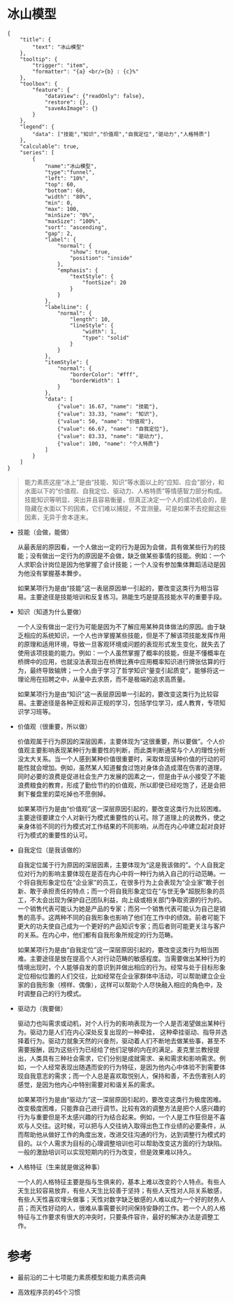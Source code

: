 
# 冰山模型

```chart
{
    "title": {
        "text": "冰山模型"
    },
    "tooltip": {
        "trigger": "item",
        "formatter": "{a} <br/>{b} : {c}%"
    },
    "toolbox": {
        "feature": {
            "dataView": {"readOnly": false},
            "restore": {},
            "saveAsImage": {}
        }
    },
    "legend": {
        "data": ["技能","知识","价值观","自我定位","驱动力","人格特质"]
    },
    "calculable": true,
    "series": [
        {
            "name":"冰山模型",
            "type":"funnel",
            "left": "10%",
            "top": 60,
            "bottom": 60,
            "width": "80%",
            "min": 0,
            "max": 100,
            "minSize": "0%",
            "maxSize": "100%",
            "sort": "ascending",
            "gap": 2,
            "label": {
                "normal": {
                    "show": true,
                    "position": "inside"
                },
                "emphasis": {
                    "textStyle": {
                        "fontSize": 20
                    }
                }
            },
            "labelLine": {
                "normal": {
                    "length": 10,
                    "lineStyle": {
                        "width": 1,
                        "type": "solid"
                    }
                }
            },
            "itemStyle": {
                "normal": {
                    "borderColor": "#fff",
                    "borderWidth": 1
                }
            },
            "data": [
                {"value": 16.67, "name": "技能"},
                {"value": 33.33, "name": "知识"},
                {"value": 50, "name": "价值观"},
                {"value": 66.67, "name": "自我定位"},
                {"value": 83.33, "name": "驱动力"},
                {"value": 100, "name": "个人特质"}
            ]
        }
    ]
}
```

> 能力素质这座“冰上”是由“技能、知识”等水面以上的“应知、应会”部分，和水面以下的“价值观、自我定位、驱动力、人格特质”等情感智力部分构成。技能知识等明显、突出并且容易衡量，但真正决定一个人的成功机会的，是隐藏在水面以下的因素，它们难以捕捉，不宜测量。可是如果不去挖掘这些因素，无异于舍本逐末。

* 技能（会做，能做）

    从最表层的原因看，一个人做出一定的行为是因为会做，具有做某些行为的技能；没有做出一定行为的原因是不会做，缺乏做某些事情的技能。例如：一个人求职会计岗位是因为他掌握了会计技能；一个人没有参加集体舞蹈活动是因为他没有掌握基本舞步。
    
    如果某项行为是由“技能”这一表层原因单一引起的，要改变这类行为相当容易。主要途径是技能培训和反复练习。熟能生巧是提高技能水平的重要手段。

* 知识（知道为什么要做）

    一个人没有做出一定行为可能是因为不了解应用某种具体做法的原因。由于缺乏相应的系统知识，一个人也许掌握某些技能，但是不了解该项技能发挥作用的原理和适用环境，导致一旦客观环境或问题的表现形式发生变化，就失去了使用该项技能的能力。例如：一个人虽然掌握了概率的技能，但是不懂概率在桥牌中的应用，也就没法表现出在桥牌比赛中应用概率知识进行牌张估算的行为，最终导致输牌；一个人由于学习了哲学知识“量变引起质变”，能够将这一理论用在招聘之中，从量中去求质，而不是极端的追求高质量。
    
    如果某项行为是由“知识”这一表层原因单一引起的，要改变这类行为比较容易。主要途径是各种正规和非正规的学习，包括学位学习，成人教育，专项知识学习班等。

* 价值观（很重要，所以做）
    
    价值观属于行为原因的深层因素，主要体现为“这很重要，所以要做”。个人价值观主要影响表现某种行为重要性的判断，而此类判断通常与个人的理性分析没太大关系。当一个人感到某种价值很重要时，采取体现该种价值的行动的可能性就会增加。例如，虽然某人知道餐食过饱对身体会造成潜在伤害的道理，同时必要的浪费是促进社会生产力发展的因素之一，但是由于从小接受了不能浪费粮食的教育，形成了勤俭节约的价值观，所以即使已经吃饱了，还是会把剩下餐盘里的菜吃掉也不愿倒掉。
    
    如果某项行为是由“价值观”这一深层原因引起的，要改变这类行为比较困难。主要途径要建立个人对新行为模式重要性的认可。除了道理上的说教外，使之亲身体验不同的行为模式对工作结果的不同影响，从而在内心中建立起对良好行为模式的重要性的认可。
    
* 自我定位（是我该做的）

    自我定位属于行为原因的深层因素，主要体现为“这是我该做的”。个人自我定位对行为的影响主要体现在是否在内心中将一种行为纳入自己的行动范畴。一个将自我形象定位在“企业家”的员工，在很多行为上会表现为“企业家”敢于创新、敢于承担责任的特点；而一个将自我形象定位在“与世无争”超脱形象的员工，不太会出现为保护自己团队利益，向上级或相关部门争取资源的行为的。一个销售代表可能认为她是产品的专家；而另一个销售代表可能认为自己是销售的高手。这两种不同的自我形象也影响了他们在工作中的绩效。前者可能下更大的功夫使自己成为一个更好的产品知识专家；而后者则可能更关注与客户的关系。在内心中，他们都有自我形象所规定的行为范畴。
    
    如果某项行为是由“自我定位”这一深层原因引起的，要改变这类行为相当困难。主要途径是放在提高个人对行动范畴的敏感程度。当需要做出某种行为的情境出现时，个人能够自发的意识到并做出相应的行为。经常与处于目标形象定位相似位置的人们交往，比如经常在企业家群体中活动，可以帮助建立企业家的自我形象（榜样、偶像），这样可以帮助个人尽快融入相应的角色中，及时调整自己的行为模式。
    
* 驱动力（我要做）

    驱动力也叫需求或动机，对个人行为的影响表现为一个人是否渴望做出某种行为。驱动力是人们在内心深处反复出现的一种牵挂， 这种牵挂驱动、指导并选择着行为。驱动力就象天然的兴奋剂，驱动着人们不断地去做某些事，甚至不需要报酬，因为这些行为已经给了他们足够的内在的满足。麦克里兰教授提出，人类具有三种社会需求，它们分别是成就需求、亲和需求和影响需求。例如，一个人经常表现出随遇而安的行为特征，是因为他内心中体验不到需要体现自我意志的需求；而一个人总是喜欢取悦别人，保持和善，不去伤害别人的感觉，是因为他内心中特别需要对和谐关系的需求。
    
    如果某项行为是由“驱动力”这一深层原因引起的，要改变这类行为极度困难。改变极度困难，只能靠自己进行调节。比较有效的调整方法是把个人感兴趣的行为与重要但是不太感兴趣的行为结合起来。例如，一个人是工作狂但是不喜欢与人交往。这时候，可以把与人交往纳入取得出色工作业绩的必要条件，从而帮助他从做好工作的角度出发，改进交往沟通的行为，达到调整行为模式的目的。以个人需求为目标的心理调整培训也可以帮助改变这方面的行为缺陷。一般的激励培训可以实现短期内的行为改变，但是效果难以持久。

* 人格特征（生来就是做这种事）

    一个人的人格特征主要是指与生俱来的，基本上难以改变的个人特点。有些人天生比较容易放弃，有些人天生比较善于坚持；有些人天性对人际关系敏感，有些人天性喜欢埋头做事；天性对数字缺乏敏感的人难以成为一个好的财务人员；而天性好动的人，很难从事需要长时间保持安静的工作。若一个人的人格特征与工作要求有很大的冲突时，只要条件容许，最好的解决办法是调整工作。

# 参考

* 最前沿的二十七项能力素质模型和能力素质词典

* 高效程序员的45个习惯

